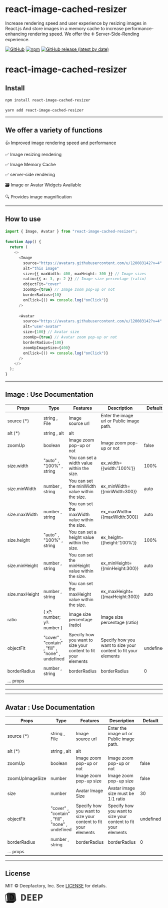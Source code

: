 # <div align="left">

<h1>react-image-cached-resizer</h1>

<p>
Increase rendering speed and user experience by resizing images in React.js
And store images in a memory cache to increase performance-enhancing rendering speed.
We offer the
➕ Server-Side-Rending experience.

</p>
</div>

[![GitHub](https://img.shields.io/github/license/beforesemicolon/flatlist-react)](https://github.com/deep-hwan/react-image-cached-resizer/blob/master/LICENSE)
[![npm](https://img.shields.io/npm/v/flatlist-react)](https://github.com/deep-hwan/react-image-cached-resizer)
[![GitHub release (latest by date)](https://img.shields.io/github/v/release/beforesemicolon/flatlist-react)](https://github.com/deep-hwan/react-image-cached-resizer)

# react-image-cached-resizer

</div>

## Install

    npm install react-image-cached-resizer

    yarn add react-image-cached-resizer

---

## We offer a variety of functions

👍 Improved image rendering speed and performance

✅ Image resizing rendering

✅ Image Memory Cache

✅ server-side rendering

🗃️ Image or Avatar Widgets Available

🔍 Provides image magnification

---

## How to use

```ts
import { Image, Avatar } from "react-image-cached-resizer";

function App() {
  return (
    <>
      <Image
        source="https://avatars.githubusercontent.com/u/120083142?v=4" // Image source url
        alt="this image"
        size={{ maxWidth: 400, maxHeight: 300 }} // Image sizes
        ratio={{ x: 3, y: 2 }} // Image size percentage (ratio)
        objectFit="cover"
        zoomUp={true} // Image zoom pop-up or not
        borderRadius={10}
        onClick={() => console.log("onClick")}
      />

      <Avatar
        source="https://avatars.githubusercontent.com/u/120083142?v=4" // Avatar source url
        alt="user-avatar"
        size={100} // Avatar size
        zoomUp={true} // Avatar zoom pop-up or not
        borderRadius={100}
        zoomUpImageSize={400}
        onClick={() => console.log("onClick")}
      />
    </>
  );
}
```

---

## Image : Use Documentation

| Props          | Type                                              | Features                                                       | Description                                                    | Default   |
| -------------- | ------------------------------------------------- | -------------------------------------------------------------- | -------------------------------------------------------------- | --------- |
| source (\*)    | string , File                                     | Image source url                                               | Enter the image url or Public image path.                      |           |
| alt (\*)       | string , alt                                      | alt                                                            |                                                                |           |
| zoomUp         | boolean                                           | Image zoom pop-up or not                                       | Image zoom pop-up or not                                       | false     |
| size.width     | "auto" , "100%" , string                          | You can set a width value within the size.                     | ex_width={{width:’100%’}}                                      | 100%      |
| size.minWidth  | number , string                                   | You can set the minWidth value within the size.                | ex_minWidth={{minWidth:300}}                                   | auto      |
| size.maxWidth  | number , string                                   | You can set the maxWidth value within the size.                | ex_maxWidth={{maxWidth:300}}                                   | auto      |
| size.height    | "auto" , "100%" , string                          | You can set a height value within the size.                    | ex_height={{height:’100%’}}                                    | 100%      |
| size.minHeight | number , string                                   | You can set the minHeight value within the size.               | ex_minHeight={{minHeight:300}}                                 | auto      |
| size.maxHeight | number , string                                   | You can set the maxHeight value within the size.               | ex_maxHeight={{maxHeight:300}}                                 | auto      |
| ratio          | { x?: number; y?: number }                        | Image size percentage (ratio)                                  | Image size percentage (ratio)                                  |           |
| objectFit      | "cover" , "contain" , "fill" , "none" , undefined | Specify how you want to size your content to fit your elements | Specify how you want to size your content to fit your elements | undefined |
| borderRadius   | number , string                                   | borderRadius                                                   | borderRadius                                                   | 0         |
| … props        |                                                   |                                                                |                                                                |           |

---

---

## Avatar : Use Documentation

| Props           | Type                                              | Features                                                       | Description                                                    | Default   |
| --------------- | ------------------------------------------------- | -------------------------------------------------------------- | -------------------------------------------------------------- | --------- |
| source (\*)     | string , File                                     | Image source url                                               | Enter the image url or Public image path.                      |           |
| alt (\*)        | string , alt                                      | alt                                                            |                                                                |           |
| zoomUp          | boolean                                           | Image zoom pop-up or not                                       | Image zoom pop-up or not                                       | false     |
| zoomUpImageSize | number                                            | Image zoom pop-up size                                         | Image zoom pop-up size                                         | false     |
| size            | number                                            | Avatar Image Size                                              | Avatar image size must be 1:1 ratio                            | 30        |
| objectFit       | "cover" , "contain" , "fill" , "none" , undefined | Specify how you want to size your content to fit your elements | Specify how you want to size your content to fit your elements | undefined |
| borderRadius    | number , string                                   | borderRadius                                                   | borderRadius                                                   | 0         |
| … props         |                                                   |                                                                |                                                                |           |

---

## License

MIT © Deepfactory, Inc. See [LICENSE](LICENSE) for details.

<!-- BOTTOM LOGO -->
<a title="DEEP" href="https://www.deepfactory.kr/">
  <picture>
    <source media="(prefers-color-scheme: dark)" srcset="./src/assets/deep-white.png">
    <img alt="Toss" src="./src/assets/deep-dark.png" width="120">
